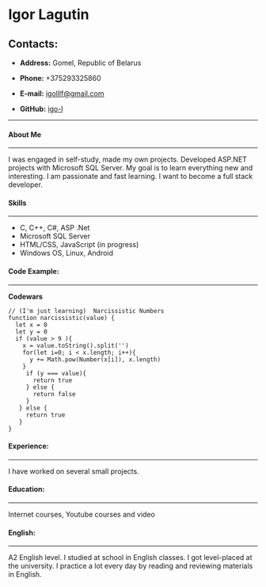 
# Igor Lagutin
## Contacts:
* **Address:** Gomel, Republic of Belarus

* **Phone:** +375293325860

* **E-mail:**  igolllf@gmail.com

* **GitHub:**  [igo-l](https://github.com/igo-l)

___
#### About Me
___
I was engaged in self-study, made my own projects. Developed ASP.NET projects with Microsoft SQL Server. My goal is to learn everything new and interesting. I am passionate and fast learning. I want to become a full stack developer.


#### Skills
___
- C, C++, C#, ASP .Net
- Microsoft SQL Server
- HTML/CSS, JavaScript (in progress)
- Windows OS, Linux, Android

#### Code Example:
___
**Codewars**
```
// (I'm just learning)  Narcissistic Numbers
function narcissistic(value) {
  let x = 0
  let y = 0
  if (value > 9 ){
    x = value.toString().split('')
    for(let i=0; i < x.length; i++){
      y += Math.pow(Number(x[i]), x.length)
    }
     if (y === value){
       return true
     } else {
       return false
     }
   } else {
     return true
   }
}
```
#### Experience:
___
I have worked on several small projects.
#### Education:
___
Internet courses, Youtube courses and video

#### English:
___
A2 English level. I studied at school in English classes. I got level-placed at the university. I practice a lot every day by reading and reviewing materials in English.
